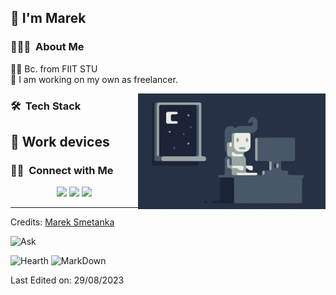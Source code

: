 <!---
<div style="text-align:center"><img src="https://smetankawebdev.sk/img/5.jpg" align="center" height="400"></div>
-->
<h2>👋 I'm Marek</h2>

### 👨🏻‍💻  About Me

👨‍🎓 Bc. from FIIT STU <br>
💽 I am working on my own as freelancer.

<img alt="Night Coding" src="https://raw.githubusercontent.com/AVS1508/AVS1508/master/assets/Night-Coding.gif" align="right"/>

### 🛠  Tech Stack

<h2>🧮 Work devices</h2>

### 🤝🏻  Connect with Me

<p align="center">
<a href="https://www.smeetty.com"><img src="https://img.shields.io/badge/-smeetty.com-3423A6?style=flat&logo=Google-Chrome&logoColor=white"/></a>
<a href="[https://www.linkedin.com/in/marek-smetanka-b52137179](https://www.linkedin.com/in/marek-smetanka-b52137179)"><img src="https://img.shields.io/badge/-Marek%20Smetanka-0077B5?style=flat&logo=Linkedin&logoColor=white"/></a>
<a href="https://www.facebook.com/marek.wscb"><img src="https://img.shields.io/badge/-@Marek%20Smetanka-1877F2?style=flat&logo=Facebook&logoColor=white"/></a>
</p>

-----

Credits: [Marek Smetanka](https://github.com/Meressh)


![Ask](https://img.shields.io/badge/Ask%20me-anything-1abc9c.svg)
<!--![WebsiteUp](https://img.shields.io/uptimerobot/status/m778918918-3e92c097147760ee39d02d36)-->

![Hearth](https://ForTheBadge.com/images/badges/built-with-love.svg)
![MarkDown](https://img.shields.io/badge/Made%20with-Markdown-1f425f.svg)

Last Edited on: 29/08/2023

